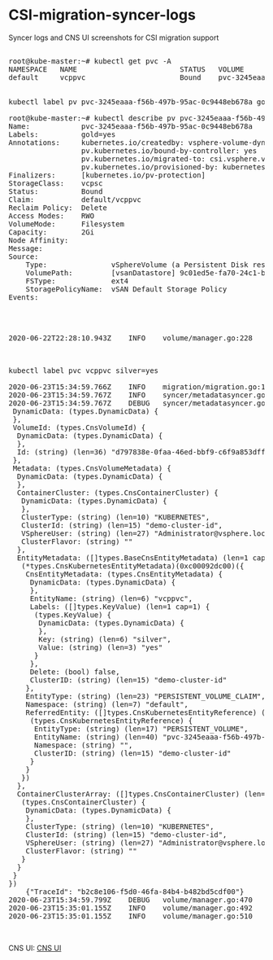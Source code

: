 # CSI-migration-syncer-logs
Syncer logs and CNS UI screenshots for CSI migration support
<pre>

root@kube-master:~# kubectl get pvc -A
NAMESPACE   NAME                        STATUS   VOLUME                                     CAPACITY   ACCESS MODES   STORAGECLASS               AGE
default     vcppvc                      Bound    pvc-3245eaaa-f56b-497b-95ac-0c9448eb678a   2Gi        RWO            vcpsc                      3d21h


kubectl label pv pvc-3245eaaa-f56b-497b-95ac-0c9448eb678a gold=yes

root@kube-master:~# kubectl describe pv pvc-3245eaaa-f56b-497b-95ac-0c9448eb678a
Name:            pvc-3245eaaa-f56b-497b-95ac-0c9448eb678a
Labels:          gold=yes
Annotations:     kubernetes.io/createdby: vsphere-volume-dynamic-provisioner
                 pv.kubernetes.io/bound-by-controller: yes
                 pv.kubernetes.io/migrated-to: csi.vsphere.vmware.com
                 pv.kubernetes.io/provisioned-by: kubernetes.io/vsphere-volume
Finalizers:      [kubernetes.io/pv-protection]
StorageClass:    vcpsc
Status:          Bound
Claim:           default/vcppvc
Reclaim Policy:  Delete
Access Modes:    RWO
VolumeMode:      Filesystem
Capacity:        2Gi
Node Affinity:   <none>
Message:         
Source:
    Type:               vSphereVolume (a Persistent Disk resource in vSphere)
    VolumePath:         [vsanDatastore] 9c01ed5e-fa70-24c1-b120-0200466f7ac2/kubernetes-dynamic-pvc-3245eaaa-f56b-497b-95ac-0c9448eb678a.vmdk
    FSType:             ext4
    StoragePolicyName:  vSAN Default Storage Policy
Events:                 <none>
  
  
   

2020-06-22T22:28:10.943Z	INFO	volume/manager.go:228	CreateVolume: Volume created successfully. VolumeName: "a148bc18-b4d7-11ea-9700-466f7e41fddd", opId: "3142e793", volumeID: "d797838e-0faa-46ed-bbf9-c6f9a853dff1"	{"TraceId": "09743ee1-4606-4638-a412-9397793f6eae"}



kubectl label pvc vcppvc silver=yes

2020-06-23T15:34:59.766Z	INFO	migration/migration.go:161	VolumeID: "d797838e-0faa-46ed-bbf9-c6f9a853dff1" found from the cache for VolumePath: "[vsanDatastore] 9c01ed5e-fa70-24c1-b120-0200466f7ac2/kubernetes-dynamic-pvc-3245eaaa-f56b-497b-95ac-0c9448eb678a.vmdk"	{"TraceId": "b2c8e106-f5d0-46fa-84b4-b482bd5cdf00"}
2020-06-23T15:34:59.767Z	INFO	syncer/metadatasyncer.go:580	PVCUpdated: volumeID: "d797838e-0faa-46ed-bbf9-c6f9a853dff1"	{"TraceId": "b2c8e106-f5d0-46fa-84b4-b482bd5cdf00"}
2020-06-23T15:34:59.767Z	DEBUG	syncer/metadatasyncer.go:602	PVCUpdated: Calling UpdateVolumeMetadata with updateSpec: (*types.CnsVolumeMetadataUpdateSpec)(0xc00092dd00)({
 DynamicData: (types.DynamicData) {
 },
 VolumeId: (types.CnsVolumeId) {
  DynamicData: (types.DynamicData) {
  },
  Id: (string) (len=36) "d797838e-0faa-46ed-bbf9-c6f9a853dff1"
 },
 Metadata: (types.CnsVolumeMetadata) {
  DynamicData: (types.DynamicData) {
  },
  ContainerCluster: (types.CnsContainerCluster) {
   DynamicData: (types.DynamicData) {
   },
   ClusterType: (string) (len=10) "KUBERNETES",
   ClusterId: (string) (len=15) "demo-cluster-id",
   VSphereUser: (string) (len=27) "Administrator@vsphere.local",
   ClusterFlavor: (string) ""
  },
  EntityMetadata: ([]types.BaseCnsEntityMetadata) (len=1 cap=1) {
   (*types.CnsKubernetesEntityMetadata)(0xc00092dc00)({
    CnsEntityMetadata: (types.CnsEntityMetadata) {
     DynamicData: (types.DynamicData) {
     },
     EntityName: (string) (len=6) "vcppvc",
     Labels: ([]types.KeyValue) (len=1 cap=1) {
      (types.KeyValue) {
       DynamicData: (types.DynamicData) {
       },
       Key: (string) (len=6) "silver",
       Value: (string) (len=3) "yes"
      }
     },
     Delete: (bool) false,
     ClusterID: (string) (len=15) "demo-cluster-id"
    },
    EntityType: (string) (len=23) "PERSISTENT_VOLUME_CLAIM",
    Namespace: (string) (len=7) "default",
    ReferredEntity: ([]types.CnsKubernetesEntityReference) (len=1 cap=1) {
     (types.CnsKubernetesEntityReference) {
      EntityType: (string) (len=17) "PERSISTENT_VOLUME",
      EntityName: (string) (len=40) "pvc-3245eaaa-f56b-497b-95ac-0c9448eb678a",
      Namespace: (string) "",
      ClusterID: (string) (len=15) "demo-cluster-id"
     }
    }
   })
  },
  ContainerClusterArray: ([]types.CnsContainerCluster) (len=1 cap=1) {
   (types.CnsContainerCluster) {
    DynamicData: (types.DynamicData) {
    },
    ClusterType: (string) (len=10) "KUBERNETES",
    ClusterId: (string) (len=15) "demo-cluster-id",
    VSphereUser: (string) (len=27) "Administrator@vsphere.local",
    ClusterFlavor: (string) ""
   }
  }
 }
})
	{"TraceId": "b2c8e106-f5d0-46fa-84b4-b482bd5cdf00"}
2020-06-23T15:34:59.799Z	DEBUG	volume/manager.go:470	Update VSphereUser from Administrator@vsphere.local to VSPHERE.LOCAL\Administrator	{"TraceId": "b2c8e106-f5d0-46fa-84b4-b482bd5cdf00"}
2020-06-23T15:35:01.155Z	INFO	volume/manager.go:492	UpdateVolumeMetadata: volumeID: "d797838e-0faa-46ed-bbf9-c6f9a853dff1", opId: "6c1dc0f3"	{"TraceId": "b2c8e106-f5d0-46fa-84b4-b482bd5cdf00"}
2020-06-23T15:35:01.155Z	INFO	volume/manager.go:510	UpdateVolumeMetadata: Volume metadata updated successfully. volumeID: "d797838e-0faa-46ed-bbf9-c6f9a853dff1", opId: "6c1dc0f3"	{"TraceId": "b2c8e106-f5d0-46fa-84b4-b482bd5cdf00"}


</pre>


CNS UI:
[CNS UI](https://github.com/chethanv28/CSI-migration-syncer-logs/blob/master/Screen%20Shot%202020-06-23%20at%208.35.57%20AM.png)
